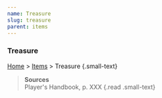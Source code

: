 ```yaml
---
name: Treasure
slug: treasure
parent: items
---
```

### Treasure
[Home](dm-operations-center) > [Items](items) > Treasure {.small-text}



> **Sources** <br/>
> Player's Handbook, p. XXX
{.read .small-text}
